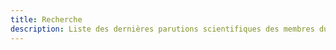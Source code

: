 ```yaml
---
title: Recherche
description: Liste des dernières parutions scientifiques des membres du Cercle de Recherches et d'Etudes Appliquées à la Thérapie InterPersonnelle.
---
```


